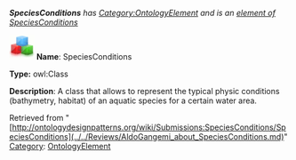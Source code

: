 ___SpeciesConditions__ has [Category:OntologyElement](../../Category/OntologyElement.md "Category:OntologyElement") and is an [element of](../../Property/ElementOf.md "Property:ElementOf") [SpeciesConditions](../../Submissions/SpeciesConditions.md "Submissions:SpeciesConditions")_


  




[![Class](../../images/thumb/2/27/Class.gif/45px-Class.gif)](../../Image/Class.gif.md "Class")
__Name__: SpeciesConditions 


__Type:__ owl:Class 


__Description__: A class that allows to represent the typical physic conditions (bathymetry, habitat) of an aquatic species for a certain water area. 





Retrieved from "[http://ontologydesignpatterns.org/wiki/Submissions:SpeciesConditions/SpeciesConditions](../../Reviews/AldoGangemi_about_SpeciesConditions.md)"
 [Category](http://ontologydesignpatterns.org/wiki/Special:Categories "Special:Categories"): [OntologyElement](../../Category/OntologyElement.md "Category:OntologyElement")